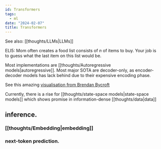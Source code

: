 ```yaml
---
id: Transformers
tags:
  - ml
date: "2024-02-07"
title: Transformers
---
```


See also: [[thoughts/LLMs|LLMs]]

ELI5: Mom often creates a food list consists of $n$ of items to buy. Your job is to guess what the last item on this list would be.

Most implementations are [[thoughts/Autoregressive models|autoregressive]]. Most major SOTA are decoder-only, as encoder-decoder models has lack behind due to their expensive encoding phase.

See this amazing [visualisation from Brendan Bycroft](https://bbycroft.net/llm)

Currently, there is a rise for [[thoughts/state-space models|state-space models]] which shows promise in information-dense [[thoughts/data|data]]

## inference.

### [[thoughts/Embedding|embedding]]

### next-token prediction.


